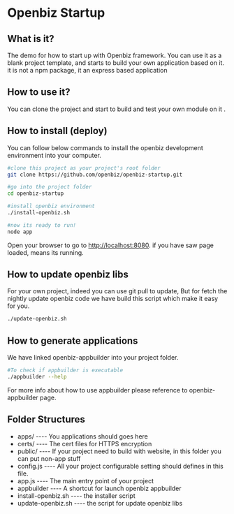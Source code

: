 Openbiz Startup
===============

What is it?
--------------------
The demo for how to start up with Openbiz framework. 
You can use it as a blank project template, and starts to build your own application based on it.
it is not a npm package, it an express based application

How to use it?
----------------------
You can clone the project and start to build and test your own module on it .

How to install (deploy)
-------------------------
You can follow below commands to install the openbiz development environment into your computer.
```sh
#clone this project as your project's root folder
git clone https://github.com/openbiz/openbiz-startup.git

#go into the project folder
cd openbiz-startup

#install openbiz environment
./install-openbiz.sh

#now its ready to run!
node app
```

Open your browser to go to [http://localhost:8080](http://localhost:8080).
if you have saw page loaded, means its running.

How to update openbiz libs
---------------------------
For your own project, indeed you can use git pull to update, 
But for fetch the nightly update openbiz code we have build this script which make it easy for you.
```sh
./update-openbiz.sh
```

How to generate applications
-----------------------------
We have linked openbiz-appbuilder into your project folder.
```sh
#To check if appbuilder is executable
./appbuilder --help
```
For more info about how to use appbuilder please reference to openbiz-appbuilder page.

Folder Structures
-----------------------------
- apps/ 		---- You applications should goes here
- certs/ 		---- The cert files for HTTPS encryption
- public/ 		---- If your project need to build with website, in this folder you can put non-app stuff
- config.js 	---- All your project configurable setting should defines in this file.
- app.js 		---- The main entry point of your project
- appbuilder 	---- A shortcut for launch openbiz appbuilder
- install-openbiz.sh 	---- the installer script
- update-openbiz.sh 	---- the script for update openbiz libs
